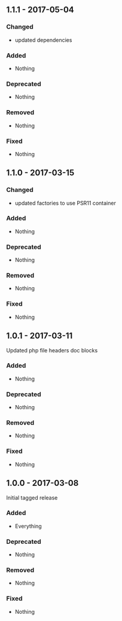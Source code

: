 ## 1.1.1 - 2017-05-04

### Changed
* updated dependencies

### Added
* Nothing

### Deprecated
* Nothing

### Removed
* Nothing

### Fixed
* Nothing


## 1.1.0 - 2017-03-15

### Changed
* updated factories to use PSR11 container

### Added
* Nothing

### Deprecated
* Nothing

### Removed
* Nothing

### Fixed
* Nothing


## 1.0.1 - 2017-03-11

Updated php file headers doc blocks

### Added
* Nothing

### Deprecated
* Nothing

### Removed
* Nothing

### Fixed
* Nothing


## 1.0.0 - 2017-03-08

Initial tagged release

### Added
* Everything

### Deprecated
* Nothing

### Removed
* Nothing

### Fixed
* Nothing
